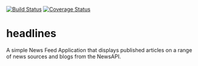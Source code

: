 [![Build Status](https://travis-ci.org/andela-milesanmi/headlines.svg?branch=ch-integrate-coverall-144467525)](https://travis-ci.org/andela-milesanmi/headlines)
[![Coverage Status](https://coveralls.io/repos/github/andela-milesanmi/headlines/badge.svg?branch=ch-integrate-coverall-144467525)](https://coveralls.io/github/andela-milesanmi/headlines?branch=ch-integrate-coverall-144467525)

# headlines
A simple News Feed Application that displays published articles on a range of news sources and blogs from the NewsAPI.
